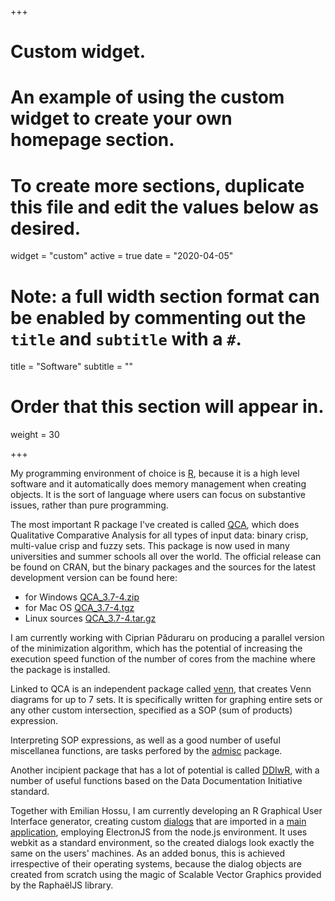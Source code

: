 +++
# Custom widget.
# An example of using the custom widget to create your own homepage section.
# To create more sections, duplicate this file and edit the values below as desired.
widget = "custom"
active = true
date = "2020-04-05"

# Note: a full width section format can be enabled by commenting out the `title` and `subtitle` with a `#`.
title = "Software"
subtitle = ""

# Order that this section will appear in.
weight = 30

+++

My programming environment of choice is [R](https://www.r-project.org), because it is a high level software and it automatically does memory management when creating objects. It is the sort of language where users can focus on substantive issues, rather than pure programming.

The most important R package I've created is called [QCA](https://cran.r-project.org/web/packages/QCA/index.html), which does Qualitative Comparative Analysis for all types of input data: binary crisp, multi-value crisp and fuzzy sets. This package is now used in many universities and summer schools all over the world. The official release can be found on CRAN, but the binary packages and the sources for the latest development version can be found here:

- for Windows [QCA_3.7-4.zip](files/QCA_3.7-4.zip)
- for Mac OS [QCA_3.7-4.tgz](files/QCA_3.7-4.tgz)
- Linux sources [QCA_3.7-4.tar.gz](files/QCA_3.7-4.tar.gz)

I am currently working with Ciprian Păduraru on producing a parallel version of the minimization algorithm, which has the potential of increasing the execution speed function of the number of cores from the machine where the package is installed.

Linked to QCA is an independent package called [venn](https://cran.r-project.org/web/packages/venn/index.html), that creates Venn diagrams for up to 7 sets. It is specifically written for graphing entire sets or any other custom intersection, specified as a SOP (sum of products) expression.

Interpreting SOP expressions, as well as a good number of useful miscellanea functions, are tasks perfored by the [admisc](https://cran.r-project.org/web/packages/admisc/index.html) package.

Another incipient package that has a lot of potential is called [DDIwR](https://cran.r-project.org/web/packages/DDIwR/index.html), with a number of useful functions based on the Data Documentation Initiative standard.

Together with Emilian Hossu, I am currently developing an R Graphical User Interface generator, creating custom [dialogs](https://github.com/roda/R-GUI-DialogCreator) that are imported in a [main application](https://github.com/roda/R-GUI-MainApp), employing ElectronJS from the node.js environment. It uses webkit as a standard environment, so the created dialogs look exactly the same on the users' machines. As an added bonus, this is achieved irrespective of their operating systems, because the dialog objects are created from scratch using the magic of Scalable Vector Graphics provided by the RaphaëlJS library.
